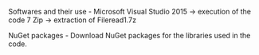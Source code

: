 Softwares and their use - 
  Microsoft Visual Studio 2015 -> execution of the code
  7 Zip -> extraction of Fileread1.7z
  
NuGet packages - 
  Download NuGet packages for the libraries used in the code.
